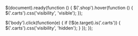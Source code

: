 $(document).ready(function () {
  $('.shop').hover(function () {
    $('.carts').css('visibility', 'visible');
  });

  $('body').click(function(e) {
    if (!$(e.target).is('.carts')) {
      $('.carts').css('visibility', 'hidden');
    }
  });
});
